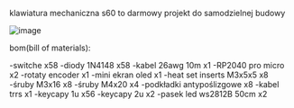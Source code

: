 klawiatura mechaniczna s60 to darmowy projekt do samodzielnej budowy


![image](https://github.com/user-attachments/assets/99f1a716-eb25-4f6f-95e3-5d8c2201f624)


bom(bill of materials):

-switche x58
-diody 1N4148 x58
-kabel 26awg 10m x1
-RP2040 pro micro x2
-rotaty encoder x1
-mini ekran oled x1
-heat set inserts M3x5x5 x8
-śruby M3x16 x8
-śruby M4x20 x4
-podkładki antypoślizgowe x8
-kabel trrs x1
-keycapy 1u x56
-keycapy 2u x2
-pasek led ws2812B 50cm x2



